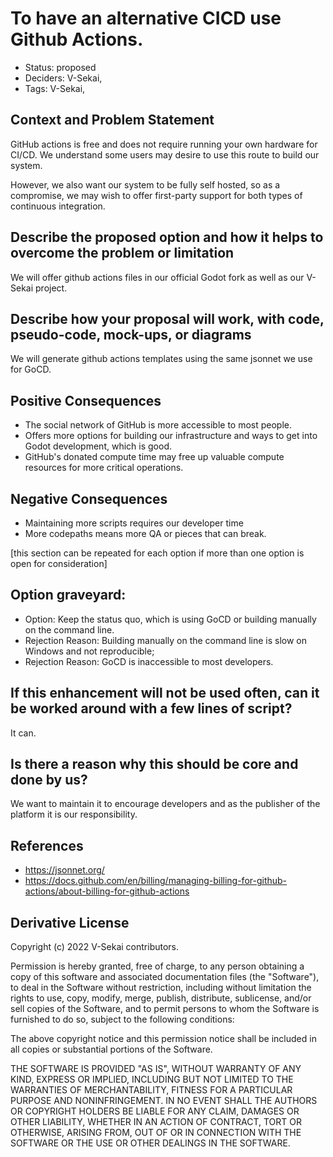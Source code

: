 # To have an alternative CICD use Github Actions.

- Status: proposed <!-- draft | rejected | accepted | deprecated | superseded by -->
- Deciders: V-Sekai,
- Tags: V-Sekai,

## Context and Problem Statement

GitHub actions is free and does not require running your own hardware for CI/CD.
We understand some users may desire to use this route to build our system.

However, we also want our system to be fully self hosted, so as a compromise,
we may wish to offer first-party support for both types of continuous integration.

## Describe the proposed option and how it helps to overcome the problem or limitation

We will offer github actions files in our official Godot fork as well as our V-Sekai project.

## Describe how your proposal will work, with code, pseudo-code, mock-ups, or diagrams

We will generate github actions templates using the same jsonnet we use for GoCD.

## Positive Consequences <!-- optional -->

- The social network of GitHub is more accessible to most people.
- Offers more options for building our infrastructure and ways to get into Godot development, which is good.
- GitHub's donated compute time may free up valuable compute resources for more critical operations.

## Negative Consequences <!-- optional -->

- Maintaining more scripts requires our developer time
- More codepaths means more QA or pieces that can break.

[this section can be repeated for each option if more than one option is open for consideration]

## Option graveyard:

- Option: Keep the status quo, which is using GoCD or building manually on the command line.
- Rejection Reason: Building manually on the command line is slow on Windows and not reproducible;
- Rejection Reason: GoCD is inaccessible to most developers.

## If this enhancement will not be used often, can it be worked around with a few lines of script?

It can.

## Is there a reason why this should be core and done by us?

We want to maintain it to encourage developers and as the publisher of the platform it is our responsibility.

## References <!-- optional and numbers of links can vary -->

- https://jsonnet.org/
- https://docs.github.com/en/billing/managing-billing-for-github-actions/about-billing-for-github-actions

## Derivative License

Copyright (c) 2022 V-Sekai contributors.

Permission is hereby granted, free of charge, to any person obtaining a copy
of this software and associated documentation files (the "Software"), to deal
in the Software without restriction, including without limitation the rights
to use, copy, modify, merge, publish, distribute, sublicense, and/or sell
copies of the Software, and to permit persons to whom the Software is
furnished to do so, subject to the following conditions:

The above copyright notice and this permission notice shall be included in all
copies or substantial portions of the Software.

THE SOFTWARE IS PROVIDED "AS IS", WITHOUT WARRANTY OF ANY KIND, EXPRESS OR
IMPLIED, INCLUDING BUT NOT LIMITED TO THE WARRANTIES OF MERCHANTABILITY,
FITNESS FOR A PARTICULAR PURPOSE AND NONINFRINGEMENT. IN NO EVENT SHALL THE
AUTHORS OR COPYRIGHT HOLDERS BE LIABLE FOR ANY CLAIM, DAMAGES OR OTHER
LIABILITY, WHETHER IN AN ACTION OF CONTRACT, TORT OR OTHERWISE, ARISING FROM,
OUT OF OR IN CONNECTION WITH THE SOFTWARE OR THE USE OR OTHER DEALINGS IN THE
SOFTWARE.
